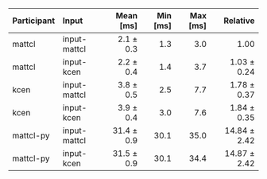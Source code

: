 | Participant | Input | Mean [ms] | Min [ms] | Max [ms] | Relative |
|:---|:---|---:|---:|---:|---:|
| mattcl | input-mattcl | 2.1 ± 0.3 | 1.3 | 3.0 | 1.00 |
| mattcl | input-kcen | 2.2 ± 0.4 | 1.4 | 3.7 | 1.03 ± 0.24 |
| kcen | input-mattcl | 3.8 ± 0.5 | 2.5 | 7.7 | 1.78 ± 0.37 |
| kcen | input-kcen | 3.9 ± 0.4 | 3.0 | 7.6 | 1.84 ± 0.35 |
| mattcl-py | input-mattcl | 31.4 ± 0.9 | 30.1 | 35.0 | 14.84 ± 2.42 |
| mattcl-py | input-kcen | 31.5 ± 0.9 | 30.1 | 34.4 | 14.87 ± 2.42 |
